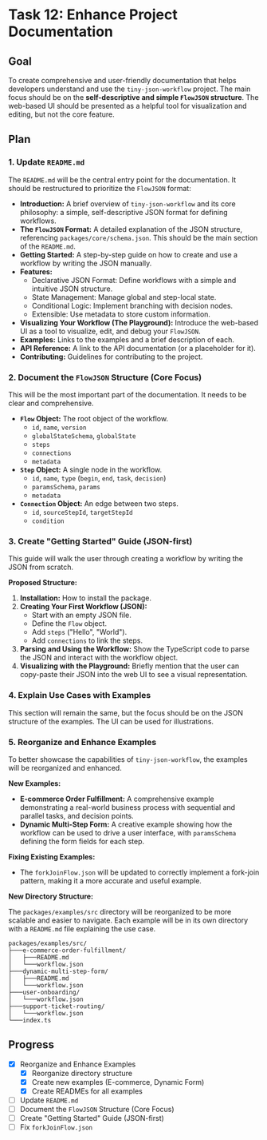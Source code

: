# Task 12: Enhance Project Documentation

## Goal

To create comprehensive and user-friendly documentation that helps developers understand and use the `tiny-json-workflow` project. The main focus should be on the **self-descriptive and simple `FlowJSON` structure**. The web-based UI should be presented as a helpful tool for visualization and editing, but not the core feature.

## Plan

### 1. Update `README.md`

The `README.md` will be the central entry point for the documentation. It should be restructured to prioritize the `FlowJSON` format:

*   **Introduction:** A brief overview of `tiny-json-workflow` and its core philosophy: a simple, self-descriptive JSON format for defining workflows.
*   **The `FlowJSON` Format:** A detailed explanation of the JSON structure, referencing `packages/core/schema.json`. This should be the main section of the `README.md`.
*   **Getting Started:** A step-by-step guide on how to create and use a workflow by writing the JSON manually.
*   **Features:**
    *   Declarative JSON Format: Define workflows with a simple and intuitive JSON structure.
    *   State Management: Manage global and step-local state.
    *   Conditional Logic: Implement branching with decision nodes.
    *   Extensible: Use metadata to store custom information.
*   **Visualizing Your Workflow (The Playground):** Introduce the web-based UI as a tool to visualize, edit, and debug your `FlowJSON`.
*   **Examples:** Links to the examples and a brief description of each.
*   **API Reference:** A link to the API documentation (or a placeholder for it).
*   **Contributing:** Guidelines for contributing to the project.

### 2. Document the `FlowJSON` Structure (Core Focus)

This will be the most important part of the documentation. It needs to be clear and comprehensive.

*   **`Flow` Object:** The root object of the workflow.
    *   `id`, `name`, `version`
    *   `globalStateSchema`, `globalState`
    *   `steps`
    *   `connections`
    *   `metadata`
*   **`Step` Object:** A single node in the workflow.
    *   `id`, `name`, `type` (`begin`, `end`, `task`, `decision`)
    *   `paramsSchema`, `params`
    *   `metadata`
*   **`Connection` Object:** An edge between two steps.
    *   `id`, `sourceStepId`, `targetStepId`
    *   `condition`

### 3. Create "Getting Started" Guide (JSON-first)

This guide will walk the user through creating a workflow by writing the JSON from scratch.

**Proposed Structure:**

1.  **Installation:** How to install the package.
2.  **Creating Your First Workflow (JSON):**
    *   Start with an empty JSON file.
    *   Define the `Flow` object.
    *   Add `steps` ("Hello", "World").
    *   Add `connections` to link the steps.
3.  **Parsing and Using the Workflow:** Show the TypeScript code to parse the JSON and interact with the workflow object.
4.  **Visualizing with the Playground:** Briefly mention that the user can copy-paste their JSON into the web UI to see a visual representation.

### 4. Explain Use Cases with Examples

This section will remain the same, but the focus should be on the JSON structure of the examples. The UI can be used for illustrations.

### 5. Reorganize and Enhance Examples

To better showcase the capabilities of `tiny-json-workflow`, the examples will be reorganized and enhanced.

**New Examples:**

*   **E-commerce Order Fulfillment:** A comprehensive example demonstrating a real-world business process with sequential and parallel tasks, and decision points.
*   **Dynamic Multi-Step Form:** A creative example showing how the workflow can be used to drive a user interface, with `paramsSchema` defining the form fields for each step.

**Fixing Existing Examples:**

*   The `forkJoinFlow.json` will be updated to correctly implement a fork-join pattern, making it a more accurate and useful example.

**New Directory Structure:**

The `packages/examples/src` directory will be reorganized to be more scalable and easier to navigate. Each example will be in its own directory with a `README.md` file explaining the use case.

```
packages/examples/src/
├───e-commerce-order-fulfillment/
│   ├───README.md
│   └───workflow.json
├───dynamic-multi-step-form/
│   ├───README.md
│   └───workflow.json
├───user-onboarding/
│   └───workflow.json
├───support-ticket-routing/
│   └───workflow.json
└───index.ts
```

## Progress

- [x] Reorganize and Enhance Examples
  - [x] Reorganize directory structure
  - [x] Create new examples (E-commerce, Dynamic Form)
  - [x] Create READMEs for all examples
- [ ] Update `README.md`
- [ ] Document the `FlowJSON` Structure (Core Focus)
- [ ] Create "Getting Started" Guide (JSON-first)
- [ ] Fix `forkJoinFlow.json`
